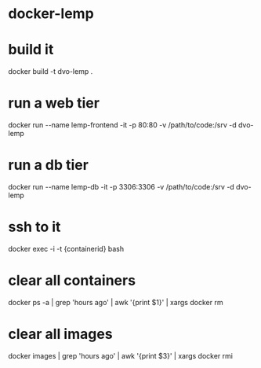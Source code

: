 # docker-lemp

# build it
docker build -t dvo-lemp .

# run a web tier
docker run --name lemp-frontend -it -p 80:80 -v /path/to/code:/srv -d dvo-lemp

# run a db tier
docker run --name lemp-db -it -p 3306:3306 -v /path/to/code:/srv -d dvo-lemp

# ssh to it
docker exec -i -t {containerid} bash 

# clear all containers
docker ps -a | grep 'hours ago' | awk '{print $1}' | xargs  docker rm

# clear all images
docker images | grep 'hours ago' | awk '{print $3}' | xargs docker rmi

